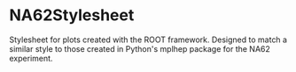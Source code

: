# NA62Stylesheet
Stylesheet for plots created with the ROOT framework. 
Designed to match a similar style to those created in Python's mplhep package for the NA62 experiment.
